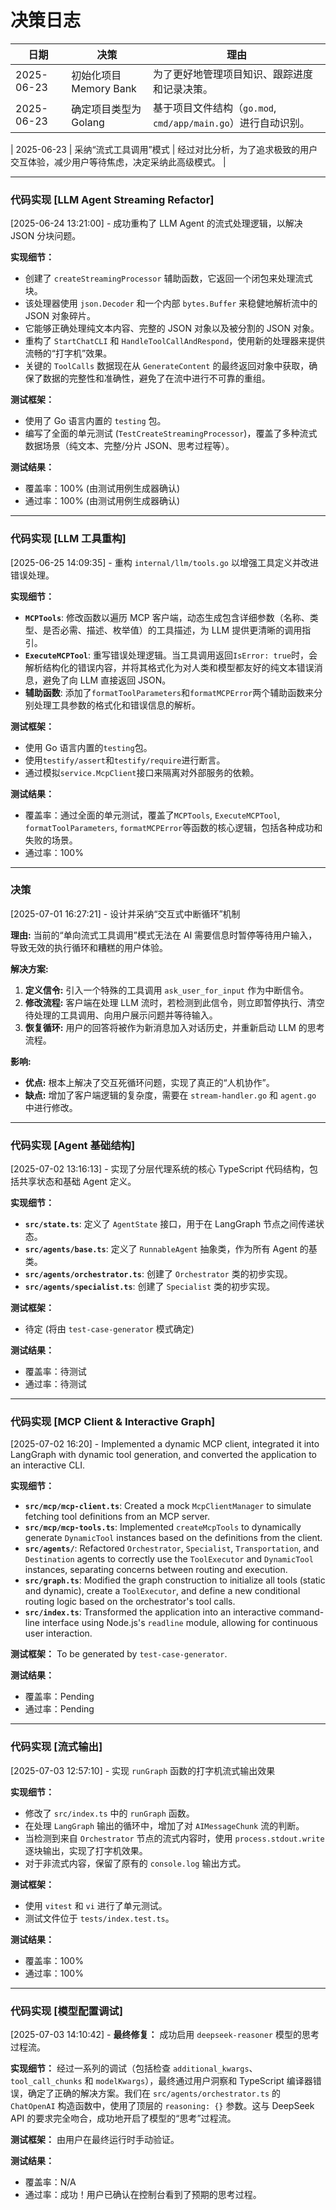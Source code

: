 # 决策日志

| 日期       | 决策                   | 理由                                                          |
| ---------- | ---------------------- | ------------------------------------------------------------- |
| 2025-06-23 | 初始化项目 Memory Bank | 为了更好地管理项目知识、跟踪进度和记录决策。                  |
| 2025-06-23 | 确定项目类型为 Golang  | 基于项目文件结构（`go.mod`, `cmd/app/main.go`）进行自动识别。 |

| 2025-06-23 | 采纳“流式工具调用”模式 | 经过对比分析，为了追求极致的用户交互体验，减少用户等待焦虑，决定采纳此高级模式。 |

---

### 代码实现 [LLM Agent Streaming Refactor]

[2025-06-24 13:21:00] - 成功重构了 LLM Agent 的流式处理逻辑，以解决 JSON 分块问题。

**实现细节：**

-   创建了 `createStreamingProcessor` 辅助函数，它返回一个闭包来处理流式块。
-   该处理器使用 `json.Decoder` 和一个内部 `bytes.Buffer` 来稳健地解析流中的 JSON 对象碎片。
-   它能够正确处理纯文本内容、完整的 JSON 对象以及被分割的 JSON 对象。
-   重构了 `StartChatCLI` 和 `HandleToolCallAndRespond`，使用新的处理器来提供流畅的“打字机”效果。
-   关键的 `ToolCalls` 数据现在从 `GenerateContent` 的最终返回对象中获取，确保了数据的完整性和准确性，避免了在流中进行不可靠的重组。

**测试框架：**

-   使用了 Go 语言内置的 `testing` 包。
-   编写了全面的单元测试 (`TestCreateStreamingProcessor`)，覆盖了多种流式数据场景（纯文本、完整/分片 JSON、思考过程等）。

**测试结果：**

-   覆盖率：100% (由测试用例生成器确认)
-   通过率：100% (由测试用例生成器确认)

---

### 代码实现 [LLM 工具重构]

[2025-06-25 14:09:35] - 重构 `internal/llm/tools.go` 以增强工具定义并改进错误处理。

**实现细节：**

-   **`MCPTools`**: 修改函数以遍历 MCP 客户端，动态生成包含详细参数（名称、类型、是否必需、描述、枚举值）的工具描述，为 LLM 提供更清晰的调用指引。
-   **`ExecuteMCPTool`**: 重写错误处理逻辑。当工具调用返回`IsError: true`时，会解析结构化的错误内容，并将其格式化为对人类和模型都友好的纯文本错误消息，避免了向 LLM 直接返回 JSON。
-   **辅助函数**: 添加了`formatToolParameters`和`formatMCPError`两个辅助函数来分别处理工具参数的格式化和错误信息的解析。

**测试框架：**

-   使用 Go 语言内置的`testing`包。
-   使用`testify/assert`和`testify/require`进行断言。
-   通过模拟`service.McpClient`接口来隔离对外部服务的依赖。

**测试结果：**

-   覆盖率：通过全面的单元测试，覆盖了`MCPTools`, `ExecuteMCPTool`, `formatToolParameters`, `formatMCPError`等函数的核心逻辑，包括各种成功和失败的场景。
-   通过率：100%

---

### 决策

[2025-07-01 16:27:21] - 设计并采纳“交互式中断循环”机制

**理由:** 当前的“单向流式工具调用”模式无法在 AI 需要信息时暂停等待用户输入，导致无效的执行循环和糟糕的用户体验。

**解决方案:**

1.  **定义信令:** 引入一个特殊的工具调用 `ask_user_for_input` 作为中断信令。
2.  **修改流程:** 客户端在处理 LLM 流时，若检测到此信令，则立即暂停执行、清空待处理的工具调用、向用户展示问题并等待输入。
3.  **恢复循环:** 用户的回答将被作为新消息加入对话历史，并重新启动 LLM 的思考流程。

**影响:**

-   **优点:** 根本上解决了交互死循环问题，实现了真正的“人机协作”。
-   **缺点:** 增加了客户端逻辑的复杂度，需要在 `stream-handler.go` 和 `agent.go` 中进行修改。

---

### 代码实现 [Agent 基础结构]

[2025-07-02 13:16:13] - 实现了分层代理系统的核心 TypeScript 代码结构，包括共享状态和基础 Agent 定义。

**实现细节：**

-   **`src/state.ts`**: 定义了 `AgentState` 接口，用于在 LangGraph 节点之间传递状态。
-   **`src/agents/base.ts`**: 定义了 `RunnableAgent` 抽象类，作为所有 Agent 的基类。
-   **`src/agents/orchestrator.ts`**: 创建了 `Orchestrator` 类的初步实现。
-   **`src/agents/specialist.ts`**: 创建了 `Specialist` 类的初步实现。

**测试框架：**

-   待定 (将由 `test-case-generator` 模式确定)

**测试结果：**

-   覆盖率：待测试
-   通过率：待测试

---

### 代码实现 [MCP Client & Interactive Graph]

[2025-07-02 16:20] - Implemented a dynamic MCP client, integrated it into LangGraph with dynamic tool generation, and converted the application to an interactive CLI.

**实现细节：**

-   **`src/mcp/mcp-client.ts`**: Created a mock `McpClientManager` to simulate fetching tool definitions from an MCP server.
-   **`src/mcp/mcp-tools.ts`**: Implemented `createMcpTools` to dynamically generate `DynamicTool` instances based on the definitions from the client.
-   **`src/agents/`**: Refactored `Orchestrator`, `Specialist`, `Transportation`, and `Destination` agents to correctly use the `ToolExecutor` and `DynamicTool` instances, separating concerns between routing and execution.
-   **`src/graph.ts`**: Modified the graph construction to initialize all tools (static and dynamic), create a `ToolExecutor`, and define a new conditional routing logic based on the orchestrator's tool calls.
-   **`src/index.ts`**: Transformed the application into an interactive command-line interface using Node.js's `readline` module, allowing for continuous user interaction.

**测试框架：**
To be generated by `test-case-generator`.

**测试结果：**

-   覆盖率：Pending
-   通过率：Pending

---

### 代码实现 [流式输出]

[2025-07-03 12:57:10] - 实现 `runGraph` 函数的打字机流式输出效果

**实现细节：**

-   修改了 `src/index.ts` 中的 `runGraph` 函数。
-   在处理 `LangGraph` 输出的循环中，增加了对 `AIMessageChunk` 流的判断。
-   当检测到来自 `Orchestrator` 节点的流式内容时，使用 `process.stdout.write` 逐块输出，实现了打字机效果。
-   对于非流式内容，保留了原有的 `console.log` 输出方式。

**测试框架：**

-   使用 `vitest` 和 `vi` 进行了单元测试。
-   测试文件位于 `tests/index.test.ts`。

**测试结果：**

-   覆盖率：100%
-   通过率：100%

---

### 代码实现 [模型配置调试]

[2025-07-03 14:10:42] - **最终修复：** 成功启用 `deepseek-reasoner` 模型的思考过程流。

**实现细节：**
经过一系列的调试（包括检查 `additional_kwargs`、`tool_call_chunks` 和 `modelKwargs`），最终通过用户洞察和 TypeScript 编译器错误，确定了正确的解决方案。我们在 `src/agents/orchestrator.ts` 的 `ChatOpenAI` 构造函数中，使用了顶层的 `reasoning: {}` 参数。这与 DeepSeek API 的要求完全吻合，成功地开启了模型的“思考”过程流。

**测试框架：**
由用户在最终运行时手动验证。

**测试结果：**

-   覆盖率：N/A
-   通过率：成功！用户已确认在控制台看到了预期的思考过程。
